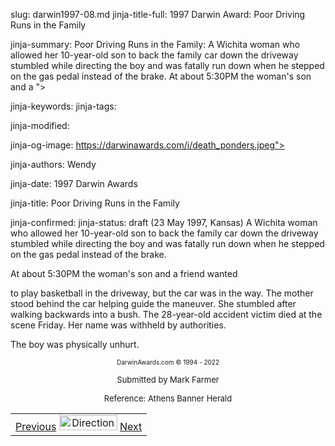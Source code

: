 slug: darwin1997-08.md
jinja-title-full: 1997 Darwin Award: Poor Driving Runs in the Family

jinja-summary: Poor Driving Runs in the Family: A Wichita woman who allowed her 10-year-old son to back the family car down the driveway stumbled while directing the boy and was fatally run down when he stepped on the gas pedal instead of the brake. At about 5:30PM the woman's son and a ">

jinja-keywords:
jinja-tags:

jinja-modified:

jinja-og-image: https://darwinawards.com/i/death_ponders.jpeg">

jinja-authors: Wendy

jinja-date: 1997 Darwin Awards


jinja-title: Poor Driving Runs in the Family


jinja-confirmed:
jinja-status: draft
(23 May 1997, Kansas) A Wichita woman who allowed her 10-year-old son to back the family car down the driveway stumbled while directing the boy and was fatally run down when he stepped on the gas pedal instead of the brake.<P>
At about 5:30PM the woman's son and a friend wanted
</TD><TD>
to play basketball in the driveway, but the car was in the way. The mother stood behind the car helping guide the maneuver. She stumbled after walking backwards into a bush. The 28-year-old accident victim died at the scene Friday. Her name was withheld by authorities.<P>
The boy was physically unhurt.
</TD></TR><TR valign="top"><TD colspan="2">
<P><CENTER><FONT size="-7">DarwinAwards.com &copy; 1994 - 2022</FONT></CENTER>
<P><CENTER><FONT size="-1">Submitted by Mark Farmer</FONT></CENTER>
<P><CENTER><FONT size="-1">Reference: Athens Banner Herald</FONT>
<P><CENTER><FONT size="-1"></FONT>

<!--#include virtual="/inc/votebar_viewvoteonly" -->

</CENTER>
</CENTER></TD></TR></TABLE>
<TABLE width=100% border=0 background="/i/bgmain.jpg" cellspacing=5 cellpadding=10><TR><TD>
<CENTER>
<A href="darwin1997-06.html">Previous</A> <IMG src="/i/arrowani.gif" width="93" height="24" border="0" alt="Directions"> <A href="darwin1997-09.html">Next</A>
</H2>
</CENTER>

<!--#include file=nav_1997.html -->



